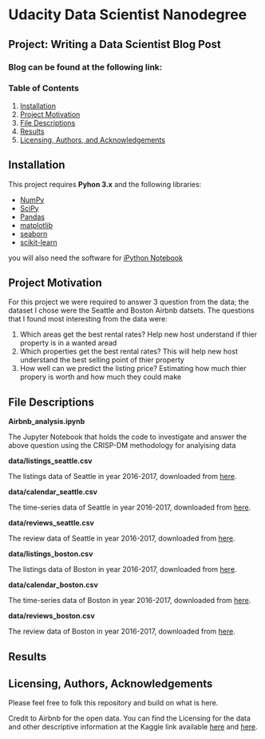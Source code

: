 
# Udacity Data Scientist Nanodegree 
## Project: Writing a Data Scientist Blog Post

### Blog can be found at the following link: 

### Table of Contents

1. [Installation](#installation)
2. [Project Motivation](#motivation)
3. [File Descriptions](#files)
4. [Results](#results)
5. [Licensing, Authors, and Acknowledgements](#licensing)

## Installation <a name="installation"></a>

This project requires **Pyhon 3.x** and the following libraries:
- [NumPy](http://www.numpy.org/)
- [SciPy](https://www.scipy.org/)
- [Pandas](http://pandas.pydata.org)
- [matplotlib](http://matplotlib.org/)
- [seaborn](https://seaborn.pydata.org/)
- [scikit-learn](http://scikit-learn.org/stable/)

you will also need the software for [iPython Notebook](http://ipython.org/notebook.html)

## Project Motivation<a name="motivation"></a>

For this project we were required to answer 3 question from the data; the dataset I chose were the Seattle and Boston Airbnb datsets. The questions that I found most interesting from the data were:
1. Which areas get the best rental rates? Help new host understand if thier property is in a wanted aread 
2. Which properties get the best rental rates? This will help new host understand the best selling point of thier property 
3. How well can we predict the listing price?  Estimating how much thier propery is worth and how much they could make 


## File Descriptions <a name="files"></a>

**Airbnb_analysis.ipynb**

The Jupyter Notebook that holds the code to investigate and answer the above question using the CRISP-DM methodology for analyising data  

**data/listings_seattle.csv**

The listings data of Seattle in year 2016-2017, downloaded from [here](https://www.kaggle.com/airbnb/seattle/data).

**data/calendar_seattle.csv**

The time-series data of Seattle in year 2016-2017, downloaded from [here](https://www.kaggle.com/airbnb/seattle/data).

**data/reviews_seattle.csv**

The review data of Seattle in year 2016-2017, downloaded from [here](https://www.kaggle.com/airbnb/seattle/data).

**data/listings_boston.csv**

The listings data of Boston in year 2016-2017, downloaded from [here](https://www.kaggle.com/airbnb/boston).

**data/calendar_boston.csv**

The time-series data of Boston in year 2016-2017, downloaded from [here](https://www.kaggle.com/airbnb/boston).

**data/reviews_boston.csv**

The review data of Boston in year 2016-2017, downloaded from [here](https://www.kaggle.com/airbnb/boston).


## Results<a name="results"></a>



## Licensing, Authors, Acknowledgements<a name="licensing"></a>

Please feel free to folk this repository and build on what is here.

Credit to Airbnb for the open data.
You can find the Licensing for the data and other descriptive information at the Kaggle link available [here](https://www.kaggle.com/airbnb/seattle) and [here](https://www.kaggle.com/airbnb/boston).

